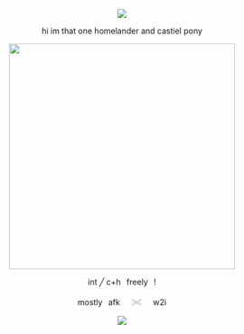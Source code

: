 <p align="center">
  <img src="https://komarev.com/ghpvc/?username=cxstiiel&color=red&style=plasic&abbreviated=true&label=𓆩♡𓆪">
</p>
<p align="center">
  hi im that one homelander and castiel pony
</p>

<p align="center">
  <img src="https://64.media.tumblr.com/d7dc78f6634a210f5d711ad9010d20c3/4d131a85d53bafcd-a2/s2048x3072/6639d7bceec3b97fbfeba9ecaf99b6d112e4a7a7.pnj" width="400">
</p>

<p align="center">
int ‎╱ ‎c+h⠀freely⠀!
</p>

<p align="center">
mostly⠀afk⠀⠀𓏵⠀⠀w2i
</p>

<p align="center">
<img src="https://spotify-github-profile.kittinanx.com/api/view?uid=8qjzua4g5ryvk12mr2oq10sp4&cover_image=true&theme=novatorem&show_offline=false&background_color=121212&interchange=false&bar_color=53b14f&bar_color_cover=true">
</p>
